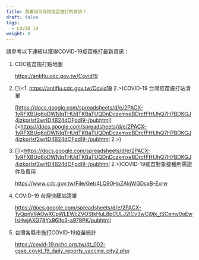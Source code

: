 ```yaml
---
title: 我要如何尋找疫苗施打的資訊？
draft: false
tags:
  - COVID 19
weight: 4
---
```

請參考以下連結以獲得COVID-19疫苗施打最新資訊：

1. CDC疫苗施打點地圖

   <https://antiflu.cdc.gov.tw/Covid19>
2. [](<1. https://antiflu.cdc.gov.tw/Covid19
   2.>)COVID-19 台灣疫苗施打站清單

   [https://docs.google.com/spreadsheets/d/e/2PACX-1vRFXBUq6oDWNlqTHUdTKBaTUQDnDczxmxeBDrcfFHfJhQ7H7BDKGJ4jzkprIsf2wrlD4B24dOFpdI9-/pubhtml](<https://docs.google.com/spreadsheets/d/e/2PACX-1vRFXBUq6oDWNlqTHUdTKBaTUQDnDczxmxeBDrcfFHfJhQ7H7BDKGJ4jzkprIsf2wrlD4B24dOFpdI9-/pubhtml
   2.>)
3. [](<https://docs.google.com/spreadsheets/d/e/2PACX-1vRFXBUq6oDWNlqTHUdTKBaTUQDnDczxmxeBDrcfFHfJhQ7H7BDKGJ4jzkprIsf2wrlD4B24dOFpdI9-/pubhtml
   2.>)COVID-19疫苗對象接種所需證件及費用

   <https://www.cdc.gov.tw/File/Get/4LQ90HpZAkjWGDcxB-Exrw>
4. COVID-19 台灣快篩站清單

   <https://docs.google.com/spreadsheets/d/e/2PACX-1vQpnV6AOwXCpWLEWcZVOStkHuL8pCULJ2ICv3wCj9jk_tSCemy0oEwlsHwjAXG78Yx96ifo3-a979PK/pubhtml>
5. 台灣各縣市施打COVID-19疫苗統計

   <https://covid-19.nchc.org.tw/dt_002-csse_covid_19_daily_reports_vaccine_city2.php>